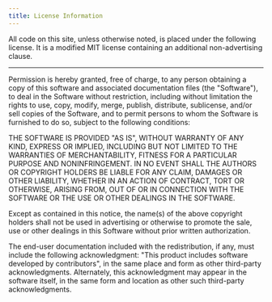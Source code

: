 ```yaml
---
title: License Information
---
```


All code on this site, unless otherwise noted, is placed under the following license.  It is a modified MIT license containing an additional non-advertising clause.

----

Permission is hereby granted, free of charge, to any person obtaining a copy of this software and associated documentation files (the "Software"), to deal in the Software without restriction, including without limitation the rights to use, copy, modify, merge, publish, distribute, sublicense, and/or sell copies of the Software, and to permit persons to whom the Software is furnished to do so, subject to the following conditions:

THE SOFTWARE IS PROVIDED "AS IS", WITHOUT WARRANTY OF ANY KIND, EXPRESS OR IMPLIED, INCLUDING BUT NOT LIMITED TO THE WARRANTIES OF MERCHANTABILITY, FITNESS FOR A PARTICULAR PURPOSE AND NONINFRINGEMENT. IN NO EVENT SHALL THE AUTHORS OR COPYRIGHT HOLDERS BE LIABLE FOR ANY CLAIM, DAMAGES OR OTHER LIABILITY, WHETHER IN AN ACTION OF CONTRACT, TORT OR OTHERWISE, ARISING FROM, OUT OF OR IN CONNECTION WITH THE SOFTWARE OR THE USE OR OTHER DEALINGS IN THE SOFTWARE.

Except as contained in this notice, the name(s) of the above copyright holders shall not be used in advertising or otherwise to promote the sale, use or other dealings in this Software without prior written authorization.

The end-user documentation included with the redistribution, if any, must include the following acknowledgment: "This product includes software developed  by contributors", in the same place and form as other third-party acknowledgments. Alternately, this acknowledgment may appear in the software itself, in the same form and location as other such third-party acknowledgments.
